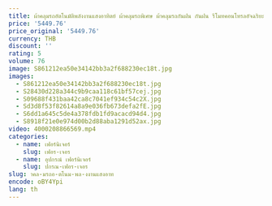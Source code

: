 ```yaml
---
title: ผ้าคลุมรถอัตโนมัติพลังงานแสงอาทิตย์ ผ้าคลุมรถพิเศษ ผ้าคลุมรถกันฝน กันฝน รีโมทคอนโทรลอัจฉริยะ หดไฟฟ้า Universal
price: '5449.76'
price_original: '5449.76'
currency: THB
discount: ''
rating: 5
volume: 76
image: S861212ea50e34142bb3a2f688230ec18t.jpg
images:
  - S861212ea50e34142bb3a2f688230ec18t.jpg
  - S28430d228a344c9b9caa118c61bf57cej.jpg
  - S09688f431baa42ca8c7041ef934c54c2X.jpg
  - Sd3d8f53f82614a8a9e036fb673defa2fE.jpg
  - S6dd1a645c5de4a378fdb1fd9acacd94d4.jpg
  - S8918f21e0e974d00b2d88aba1291d52ax.jpg
video: 4000208866569.mp4
categories:
  - name: เฟอร์นิเจอร์
    slug: เฟอร-เจอร
  - name: อุปกรณ์ เฟอร์นิเจอร์
    slug: ปกรณ-เฟอร-เจอร
slug: าคล-มรถอ-ตโนม-พล-งงานแสงอาท
encode: oBY4Ypi
lang: th
---
```

  